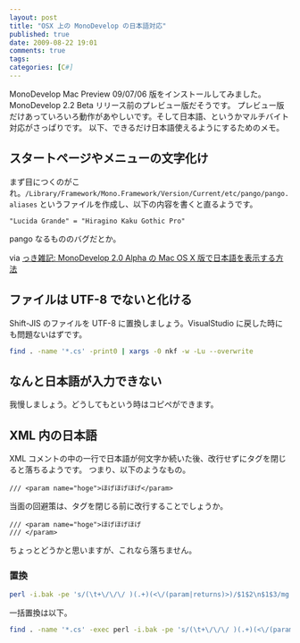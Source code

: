```yaml
---
layout: post
title: "OSX 上の MonoDevelop の日本語対応"
published: true
date: 2009-08-22 19:01
comments: true
tags:
categories: [C#]
---
```


MonoDevelop Mac Preview 09/07/06 版をインストールしてみました。MonoDevelop 2.2 Beta リリース前のプレビュー版だそうです。
プレビュー版だけあっていろいろ動作があやしいです。そして日本語、というかマルチバイト対応がさっぱりです。
以下、できるだけ日本語使えるようにするためのメモ。

## スタートページやメニューの文字化け

まず目につくのがこれ。`/Library/Framework/Mono.Framework/Version/Current/etc/pango/pango.aliases` というファイルを作成し、以下の内容を書くと直るようです。

```
"Lucida Grande" = "Hiragino Kaku Gothic Pro"
```

pango なるもののバグだとか。

via [っき雑記: MonoDevelop 2.0 Alpha の Mac OS X 版で日本語を表示する方法](http://kki-zakki.blogspot.com/2008/12/monodevelop-20-alphamac-os-x.html)

## ファイルは UTF-8 でないと化ける

Shift-JIS のファイルを UTF-8 に置換しましょう。VisualStudio に戻した時にも問題ないはずです。

```sh
find . -name '*.cs' -print0 | xargs -0 nkf -w -Lu --overwrite
```

## なんと日本語が入力できない

我慢しましょう。どうしてもという時はコピペができます。

## XML 内の日本語

XML コメントの中の一行で日本語が何文字か続いた後、改行せずにタグを閉じると落ちるようです。
つまり、以下のようなもの。

```
/// <param name="hoge">ほげほげほげ</param>
```

当面の回避策は、タグを閉じる前に改行することでしょうか。

```
/// <param name="hoge">ほげほげほげ
/// </param>
```

ちょっとどうかと思いますが、これなら落ちません。

### 置換

```sh
perl -i.bak -pe 's/(\t+\/\/\/ )(.+)(<\/(param|returns)>)/$1$2\n$1$3/mg' hoge.cs
```

一括置換は以下。

```sh
find . -name '*.cs' -exec perl -i.bak -pe 's/(\t+\/\/\/ )(.+)(<\/(param|returns)>)/$1$2\n$1$3/mg' {} \;
```
